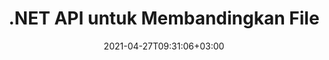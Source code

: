 ---
############################# Static ############################
layout: "product"
date: 2021-04-27T09:31:06+03:00
draft: false

product: "Comparison"
product_tag: "comparison"
platform: ".NET"
platform_tag: "net"

############################# Head ############################
head_title: "API Perbandingan Dokumen C# .NET | Bandingkan & Gabungkan PDF Word Excel Web & Teks"
head_description: "API Perbandingan Dokumen C# .NET. Bandingkan & gabungkan PDF Word DOC DOCX, Excel Spreadsheet, PPT, PPTX, HTML, EMLX MSG, VSDX, DXF DWG & format file gambar."

############################# Header ############################
title: ".NET API untuk Membandingkan File"
description: "Kembangkan Aplikasi menggunakan API Perbandingan Dokumen .NET untuk Memeriksa & Membandingkan file untuk Perbedaan Konten & Gaya."
button:
    enable: true
    icon: "fas fa-arrow-down"
    label: "Unduh Uji Coba Gratis"
    link: "https://downloads.groupdocs.com/comparison/net"

############################# SubMenu ############################
submenu:
    enable: true
    
    left:
        img_alt: "GroupDocs.Comparison for .NET"
        image: "https://www.groupdocs.cloud/templates/groupdocs/images/product-logos/groupdocs-comparison-net.png"
        product: "GroupDocs.Comparison"
        platform: ".NET"

    middle:
        button:
            # button loop
            - link: "#overview"
              text: "Ringkasan"

            # button loop
            - link: "#features"
              text: "Fitur"

            # button loop
            - link: "#support"
              text: "Mendukung"

            # button loop
            - link: "https://products.groupdocs.app/comparison"
              text: "Demo Langsung"

            # button loop
            - link: "https://purchase.groupdocs.com/pricing/comparison/net"
              text: "Harga"

    right:
        link_download: "https://downloads.groupdocs.com/comparison"
        link_learn: "https://docs.groupdocs.com/comparison/net/"
        link_buy: "https://purchase.groupdocs.com"

############################# Overview ############################
overview:
    enable: true
    example_image: "/comparison/comparison-example.png"
    content: |
      
    more_overview:
      # more_overview_loop
      - title: "Apa itu GroupDocs.Comparison for .NET"
        content: "GroupDocs.Comparison for .NET API adalah solusi cepat dan andal yang siap digunakan saat membuat aplikasi untuk mencari dan menyorot perbedaan antara dokumen dengan format yang sama atau berbeda dalam C#, ASP.NET, atau teknologi lain yang terkait dengan platform perangkat lunak .NET."

      # more_overview_loop
      - title: "Format yang Didukung"
        content: "Pustaka GroupDocs.Comparison mendukung pendeteksian perbedaan konten dan gaya teks antara format gambar dan dokumen populer seperti PDF, HTML, email Outlook, dokumen Microsoft Office Word, spreadsheet Excel, presentasi PowerPoint, OneNote, diagram Visio, teks, png , gambar gif dan bmp serta ratusan format lainnya."
        
      # more_overview_loop
      - title: "Kemampuan Perbandingan"
        content: "Perbandingan dapat dilakukan untuk mendeteksi perubahan dalam isi kata, paragraf, tabel atau bagan dan gayanya, dan akan memberi Anda dokumen perbandingan yang mencantumkan ringkasan perbedaan, jumlah dan jenisnya. GroupDocs.Comparison for .NET dapat dengan mudah mengekstrak informasi dasar tentang dokumen sumber, membandingkan dan menyimpan dokumen sederhana, dilindungi kata sandi, dan terenkripsi dalam berbagai format melalui file atau aliran data."
        
      # more_overview_loop
      - title: "Dokumentasi dan Contoh"
        content: "Sudah ada banyak dokumentasi tentang penggunaan pustaka Perbandingan di berbagai platform dengan contoh kode, jadi Anda tidak perlu berpikir keras tentang cara bekerja dengan GroupDocs.Comparison untuk .NET API di aplikasi Anda."
        
      # more_overview_loop
      - title: "Kesesuaian"
        content: "Anda dapat menggunakan GroupDocs.Comparison for .NET untuk membuat aplikasi di lingkungan pengembangan apa pun yang berorientasi pada platform .NET. Ini kompatibel dengan semua bahasa berbasis .NET dan mendukung sistem operasi populer (Windows, Linux, MacOS) di mana Anda dapat menginstal kerangka kerja Mono atau .NET (termasuk .NET Core)."
    examples:
      enable: true
      
    more_feature:
      # more_feature_loop
      - title: "Bandingkan Dokumen dengan Mudah menggunakan .NET API"
        content: |
          GroupDocs.Comparison for .NET API memberi Anda cara yang mudah dan efisien untuk membandingkan file Anda. Berikut adalah contoh yang menunjukkan bagaimana membandingkan dua dokumen DOCX menggunakan C#:  

          ```cs
          // File sumber dan target yang akan dibandingkan
          string source = @"source.docx";
          string target = @"target.docx";
          Comparer comparer = new Comparer();
          // Bandingkan dua dokumen
          ICompareResult result = comparer.Compare(source, target, new ComparisonSettings());
          ```
      # more_feature_loop
      - title: "Pilih Tingkat Detail untuk Perbandingan"
        content: "Dengan GroupDocs.Comparison for .NET Anda dapat menentukan sejauh mana Anda ingin dokumen tersebut dibandingkan. Anda dapat memilih di antara, rendah (membandingkan teks kata demi kata dengan akurasi untuk grid pencitraan = 50), menengah (membandingkan teks karakter demi karakter dengan akurasi untuk grid pencitraan = 100) atau tinggi (membandingkan teks karakter demi karakter dengan akurasi untuk grid pencitraan = 150)."

      # more_feature_loop
      - title: "Dukungan untuk Perbandingan Gaya Teks"
        content: |
          GroupDocs.Comparison for .NET menawarkan fitur untuk membandingkan gaya teks.  

          Saat kata dan karakter dokumen dibandingkan, nama font, ukuran font, warna font, gaya font (Tebal, Miring, Garis Bawah, Huruf Kecil, Hyperlink) dan warna garis bawah (jika ada) dapat dibandingkan untuk menemukan perbedaan.  

          Saat membandingkan paragraf, Anda dapat membandingkan gaya seperti, perataan paragraf, indentasi (indentasi kiri, indentasi kanan), spasi paragraf (spasi setelah, spasi sebelumnya), indentasi baris pertama, dan spasi baris.  

          GroupDocs.Comparison for .NET juga mendukung perbandingan bagian halaman lainnya, jika memungkinkan, seperti jarak footer, tinggi & orientasi halaman, margin (kiri, kanan, atas, dan bawah), lebar garis batas, dan warna batas.  
      
    tabs:
      enable: true
      
      ## TAB ONE ##
      tab_one:
        description: |
          Berikut ini ikhtisar GroupDocs.Comparison for .NET:
      
        right:
          enable: true
          icon: "fab fa-html5"
          title: "Ringkasan"
          content: |
            * Perbandingan Dokumen
            * Perbandingan File HTML
            * Perbandingan PDF
            * Diagram Perbandingan
            * Bandingkan Konten File
            * Bandingkan Gaya Teks
      
      ## TAB TWO ##
      tab_two:
        description: |
          GroupDocs.Comparison for .NET mendukung semua [format file dokumen](https://docs.groupdocs.com/comparison/net/supported-document-formats/) yang populer termasuk: Microsoft Office, PDF, gambar, dan banyak lainnya .
        left:
          enable: true
          table:
            # table loop
            - title: "Microsoft Office"
              content: |
                * **Word:** [DOC](https://products.groupdocs.com/comparison/net/doc/), [DOCX](https://products.groupdocs.com/comparison/net/docx/), [DOCM](https://products.groupdocs.com/comparison/net/docm/), [DOT](https://products.groupdocs.com/comparison/net/dot/), [DOTX](https://products.groupdocs.com/comparison/net/dotx/), [DOTM](https://products.groupdocs.com/comparison/net/dotm/), [RTF](https://products.groupdocs.com/comparison/net/rtf/), [TXT](https://products.groupdocs.com/comparison/net/txt/)
                * **Excel:** [XLS](https://products.groupdocs.com/comparison/net/xls/), [XLSX](https://products.groupdocs.com/comparison/net/xlsx/), [XLSM](https://products.groupdocs.com/comparison/net/xlsm/), [XLSB](https://products.groupdocs.com/comparison/net/xlsb/), [XLTM](https://products.groupdocs.com/comparison/net/xltm/), [XLT](https://products.groupdocs.com/comparison/net/xlt/), [XLTM](https://products.groupdocs.com/comparison/net/xltm/), [XLTX](https://products.groupdocs.com/comparison/net/xltx/), [XLAM](https://products.groupdocs.com/comparison/net/xlam/), [SXC](https://products.groupdocs.com/comparison/net/sxc/), [SpreadsheetML](https://products.groupdocs.com/comparison/net/xml/)
                * **PowerPoint:** [PPT](https://products.groupdocs.com/comparison/net/ppt/), [PPTX](https://products.groupdocs.com/comparison/net/pptx/), [PPS](https://products.groupdocs.com/comparison/net/pps/), [PPSX](https://products.groupdocs.com/comparison/net/ppsx/), [PPSM](https://products.groupdocs.com/comparison/net/ppsm/), [POT](https://products.groupdocs.com/comparison/net/pot/), [POTM](https://products.groupdocs.com/comparison/net/potm/), [POTX](https://products.groupdocs.com/comparison/net/potx/), [PPTM](https://products.groupdocs.com/comparison/net/pptm/)
                * **Visio:** [VSD](https://products.groupdocs.com/comparison/net/vsd/), [VDX](https://products.groupdocs.com/comparison/net/vdx/), [VSS](https://products.groupdocs.com/comparison/net/vss/), [VSSX](https://products.groupdocs.com/comparison/net/vssx/), [VSX](https://products.groupdocs.com/comparison/net/vsx/), [VST](https://products.groupdocs.com/comparison/net/vst/), [VSTX](https://products.groupdocs.com/comparison/net/vstx/), [VTX](https://products.groupdocs.com/comparison/net/vtx/), [VSDX](https://products.groupdocs.com/comparison/net/vsdx/), [VDW](https://products.groupdocs.com/comparison/net/vdw/), [VSTM](https://products.groupdocs.com/comparison/net/vstm/), [VSSM](https://products.groupdocs.com/comparison/net/vssm/), [VSDM](https://products.groupdocs.com/comparison/net/vsdm/)
                * **Outlook:** [MSG](https://products.groupdocs.com/comparison/net/msg/), [EML](https://products.groupdocs.com/comparison/net/eml/), [EMLX](https://products.groupdocs.com/comparison/net/emlx/), [PST](https://products.groupdocs.com/comparison/net/pst/), [OST](https://products.groupdocs.com/comparison/net/ost/)
                * **OneNote:** [ONE](https://products.groupdocs.com/comparison/net/one/)

        right:
          enable: true
          table:
            # table loop
            - title: "Format Lainnya"
              content: |
                * **Bahasa pemrograman**: [CS](https://products.groupdocs.com/comparison/net/cs/), [Java](https://products.groupdocs.com/comparison/net/java/), [CPP](https://products.groupdocs.com/comparison/net/cpp/), [JS](https://products.groupdocs.com/comparison/net/js/), [PY](https://products.groupdocs.com/comparison/net/py/), [RB](https://products.groupdocs.com/comparison/net/rb/), [PL](https://products.groupdocs.com/comparison/net/pl/), [ASM](https://products.groupdocs.com/comparison/net/asm/), [GROOVY](https://products.groupdocs.com/comparison/net/groovy/), [JSON](https://products.groupdocs.com/comparison/net/json/), [PHP](https://products.groupdocs.com/comparison/net/php/), [SQL](https://products.groupdocs.com/comparison/net/sql/), [LOG](https://products.groupdocs.com/comparison/net/log/), [DIFF](https://products.groupdocs.com/comparison/net/diff/), [LESS](https://products.groupdocs.com/comparison/net/less/), [SCALA](https://products.groupdocs.com/comparison/net/scala/)
                * **OpenDocument**: [ODT](https://products.groupdocs.com/comparison/net/odt/), [OTT](https://products.groupdocs.com/comparison/net/ott/), [ODS](https://products.groupdocs.com/comparison/net/ods/), [ODP](https://products.groupdocs.com/comparison/net/odp/), [OTP](https://products.groupdocs.com/comparison/net/otp/)
                * **Portable**: [PDF](https://products.groupdocs.com/comparison/net/pdf/), [MOBI](https://products.groupdocs.com/comparison/net/mobi/)
                * **AutoCAD**: [DXF](https://products.groupdocs.com/comparison/net/dxf/), [DWG](https://products.groupdocs.com/comparison/net/dwg/)
                * **Email**: [EML](https://products.groupdocs.com/comparison/net/eml/), [EMLX](https://products.groupdocs.com/comparison/net/emlx/), [MSG](https://products.groupdocs.com/comparison/net/msg/)
                * **Images**: [JPEG](https://products.groupdocs.com/comparison/net/jpeg/), [BMP](https://products.groupdocs.com/comparison/net/bmp/), [PNG](https://products.groupdocs.com/comparison/net/png/), [GIF](https://products.groupdocs.com/comparison/net/gif/), [DCM](https://products.groupdocs.com/comparison/net/dcm/), [DICOM](https://products.groupdocs.com/comparison/net/dicom/), [DjVu](https://products.groupdocs.com/comparison/net/djvu/)
                * **Web**: [HTM](https://products.groupdocs.com/comparison/net/htm/), [HTML](https://products.groupdocs.com/comparison/net/html/), [MHTML](https://products.groupdocs.com/comparison/net/mhtml/)
                * **Text**: [TXT](https://products.groupdocs.com/comparison/net/txt/)

      ## TAB THREE ##
      tab_three:
        description: |
          GroupDocs.Comparison for .NET mendukung Sistem Operasi, Kerangka & Manajer Paket berikut:
      
        left:
          enable: true
          table:
            # table loop
            - icon: "fab fa-windows"
              title: "Sistem operasi"
              content: |
                * Windows Desktop
                * Windows Server
                * Windows Azure
                * Linux
                * MacOS

            # table loop
            - icon: "fas fa-code"
              title: "Kerangka Kerja yang Didukung"
              content: |
                * .NET Framework 2.0 atau lebih tinggi
                * Mono Framework 1.2 atau lebih tinggi
                * .NET Standard 2.0
                * .NET Core 2.0

        right:
          enable: true
          table:
            # table loop
            - icon: "fas fa-box"
              title: "Manajer Paket"
              content: |
                * NuGet

            # table loop
            - icon: "fas fa-tools"
              title: "Lingkungan Pembangunan"
              content: |
                * Microsoft Visual Studio
                * Xamarin.Android
                * Xamarin.IOS
                * Xamarin.Mac
                * MonoDevelop

############################# Features ############################
features:
    enable: true
    title: "GroupDocs.Comparison for .NET Fitur"

    feature:
      # feature loop
      - icon: "fas fa-copy"
        content: "[Identifikasi Perbedaan Konten dan Gaya Font](https://docs.groupdocs.com/comparison/net/compare-documents/)"

      # feature loop
      - icon: "fas fa-eye"
        content: "[Simpan Laporan Ringkas Semua Perbedaan yang Ditemukan setelah Perbandingan File](https://docs.groupdocs.com/comparison/net/get-extended-information-on-the-summary-page/)"

      # feature loop
      - icon: "fas fa-bolt"
        content: "[Terapkan atau Tolak Perubahan setelah Menganalisis Perbedaan dan Mengekspor File yang Dihasilkan](https://docs.groupdocs.com/comparison/net/accept-or-reject-detected-changes/)"
      
      # feature loop
      - icon: "fas fa-file-powerpoint"
        content: "[Dukungan untuk Fungsi “Lacak Perubahan” Microsoft Word saat Membandingkan File Word](https://docs.groupdocs.com/comparison/net/show-revisions/)"

      # feature loop
      - icon: "fas fa-code"
        content: "[Uniknya Temukan Perubahan yang Berasal dari Setiap Dokumen yang Dibandingkan](https://docs.groupdocs.com/comparison/net/get-list-of-changes/)"

      # feature loop
      - icon: "fas fa-cloud"
        content: "[Baca dan Kirim Dokumen melalui Streams](https://docs.groupdocs.com/comparison/net/load-file-from-stream/)"

      # feature loop
      - icon: "fas fa-remove-format"
        content: "[Lisensi Terukur – Penagihan Sesuai Penggunaan API](https://docs.groupdocs.com/comparison/net/licensing-and-evaluation-limitations/)"

      # feature loop
      - icon: "fas fa-comment-slash"
        content: "[Bandingkan Beberapa Dokumen Sumber dengan Satu Dokumen Target](https://docs.groupdocs.com/comparison/net/compare-multiple-documents/)"

      # feature loop
      - icon: "fas fa-location-arrow"
        content: "[Bandingkan Halaman Tertentu File Word satu sama lain – Menerima atau menolak semua perubahan dalam satu Dokumen Word](https://docs.groupdocs.com/comparison/net/accept-or-reject-detected-changes/)"

      # feature loop
      - icon: "fas fa-border-all"
        content: "[Gabungkan hingga 3 Dokumen Word dan Bandingkan Rumus yang digunakan dalam File Word](https://docs.groupdocs.com/comparison/net/how-to-merge-source-code-files/)"

      # feature loop
      - icon: "fas fa-wrench"
        content: "[Dapatkan Informasi tentang Dokumen dari filePath](https://docs.groupdocs.com/comparison/net/get-file-info/)"

      # feature loop
      - icon: "fas fa-columns"
        content: "[Simpan Hasil Perbandingan HTML sebagai Gambar](https://docs.groupdocs.com/comparison/net/generate-document-pages-preview/)"

      # feature loop
      - icon: "fas fa-file-word"
        content: "[Pilihan untuk Menampilkan atau Menyembunyikan Konten yang Dihapus](https://docs.groupdocs.com/comparison/net/show-gap-lines/)"

      # feature loop
      - icon: "fas fa-envelope"
        content: "[Pilihan untuk MENGAKTIFKAN atau MENONAKTIFKAN Perbandingan Gaya Dokumen](https://docs.groupdocs.com/comparison/net/how-to-select-options-for-flexible-comparing/)"

      # feature loop
      - icon: "fas fa-print"
        content: "[Tentukan String untuk Menandai Item yang Disisipkan, Dihapus & Perubahan Gaya dalam Dokumen Perbandingan](https://docs.groupdocs.com/comparison/net/customize-changes-styles/)"

      # feature loop
      - icon: "fas fa-file-archive"
        content: "[Tentukan Pemisah Kata & Warna Font untuk Menata Teks yang Dibandingkan](https://docs.groupdocs.com/comparison/net/customize-changes-styles/)"

      # feature loop
      - icon: "fas fa-lock"
        content: "[Hitung Koordinat Perubahan yang Benar dalam PDF, Word, Slide & Diagram PowerPoint](https://docs.groupdocs.com/comparison/net/get-changes-coordinates/)"

      # feature loop
      - icon: "fas fa-file-code"
        content: "[Bandingkan File yang Dilindungi Kata Sandi](https://docs.groupdocs.com/comparison/net/how-to-compare-password-protected-files/)"
      
      # feature loop
      - icon: "fas fa-fill-drip"
        content: "[Bandingkan Judul Bagan di Spreadsheet – Hasilkan Bagan di File Sel yang dihasilkan](https://docs.groupdocs.com/comparison/net/how-to-compare-spreadsheet-or-tables/)"

      # feature loop
      - icon: "fas fa-file-excel"
        content: "[Mengotomatiskan ukuran bentuk otomatis dalam file dokumen Sel yang dihasilkan](https://docs.groupdocs.com/comparison/net/how-to-compare-spreadsheet-or-tables/)"

      # feature loop
      - icon: "fas fa-heading"
        content: "[Akses Halaman Ringkasan Terperinci untuk Mendeteksi Perubahan Antara File Dokumen Sumber & Target](https://docs.groupdocs.com/comparison/net/get-extended-information-on-the-summary-page/)"

      # feature loop
      - icon: "fas fa-project-diagram"
        content: "[Bandingkan File Bahasa Pemrograman & Skrip Paling Populer](https://docs.groupdocs.com/comparison/net/get-supported-document-formats/)"

      # feature loop
      - icon: "fas fa-cube"
        content: "[Bandingkan Beberapa (lebih dari dua) Dokumen PDF, Word, Excel, Diagram, Email, Teks & OneNote](https://docs.groupdocs.com/comparison/net/compare-multiple-documents-with-specific-compare-settings/)"

      # feature loop
      - icon: "fab fa-uncharted"
        content: "[Bandingkan Header & Footer Format File yang Didukung](https://docs.groupdocs.com/comparison/net/how-to-select-options-for-flexible-comparing/)"

      # feature loop
      - icon: "fab fa-uncharted"
        content: "[Bandingkan Bookmark, Variabel & Properti Kustom Format Dokumen Word](https://docs.groupdocs.com/comparison/net/compare-bookmarks-in-word/)"

############################# Support ############################
support:
    enable: true

############################# Solutions ############################
solutions:
    enable: true
    title: "GroupDocs.Comparison menawarkan API tampilan dokumen untuk lingkungan pengembangan populer lainnya"

    solution:
        # solution loop
        - img_alt: "GroupDocs.Comparison for Java"
          image: "https://www.groupdocs.cloud/templates/groupdocs/images/product-logos/groupdocs-comparison-java.png"
          product: "GroupDocs.Comparison"
          platform: "Java"
          link: "/comparison/java/"

############################# Back to top ###############################
back_to_top:
  enable: true
---